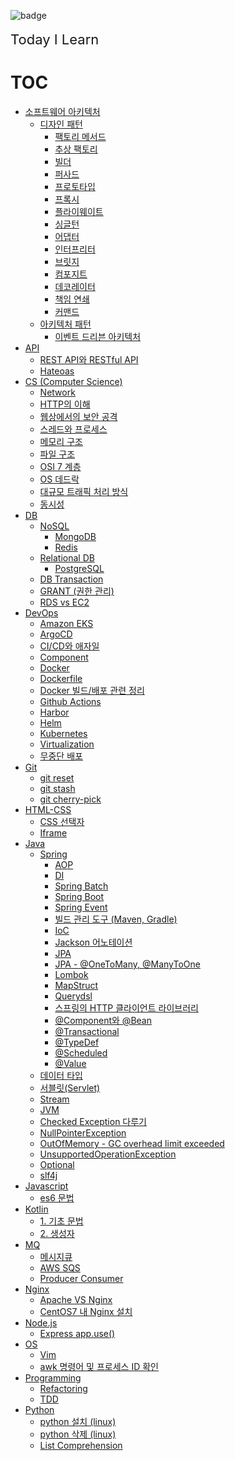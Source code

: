 ![badge](https://img.shields.io/badge/TIL-Today%20I%20Learn-brightgreen)
<br/>
<br/>
<span style="font-size:22px; font-weight:normal;">Today I Learn</span>
# TOC
* [소프트웨어 아키텍처](./Software%20Architecture)
  * [디자인 패턴](./Software%20Architecture/Design%20Pattern)
    * [팩토리 메서드](./Software%20Architecture/Design%20Pattern/팩토리%20메서드.md)
    * [추상 팩토리](./Software%20Architecture/Design%20Pattern/추상%20팩토리.md)
    * [빌더](./Software%20Architecture/Design%20Pattern/빌더.md)
    * [퍼사드](./Software%20Architecture/Design%20Pattern/퍼사드.md)
    * [프로토타입](./Software%20Architecture/Design%20Pattern/프로토타입.md)
    * [프록시](./Software%20Architecture/Design%20Pattern/프록시.md)
    * [플라이웨이트](./Software%20Architecture/Design%20Pattern/플라이웨이트.md)
    * [싱글턴](./Software%20Architecture/Design%20Pattern/싱글턴.md)
    * [어댑터](./Software%20Architecture/Design%20Pattern/어댑터.md)
    * [인터프리터](./Software%20Architecture/Design%20Pattern/인터프리터.md)
    * [브릿지](./Software%20Architecture/Design%20Pattern/브릿지.md)
    * [컴포지트](./Software%20Architecture/Design%20Pattern/컴포지트.md)
    * [데코레이터](./Software%20Architecture/Design%20Pattern/데코레이터.md)
    * [책임 연쇄](./Software%20Architecture/Design%20Pattern/책임%20연쇄.md)
    * [커맨드](./Software%20Architecture/Design%20Pattern/커맨드.md)
  * [아키텍처 패턴](./Software%20Architecture/Architecture%20Pattern)
    * [이벤트 드리븐 아키텍처](./Software%20Architecture/Architecture%20Pattern/이벤트%20드리븐%20아키텍처.md)
* [API](./API)
  * [REST API와 RESTful API](./API/REST%20API와%20RESTful%20API.md)
  * [Hateoas](./API/Hateoas.md)
* [CS (Computer Science)](./CS%20(Computer%20Science))
  * [Network](./CS%20(Computer%20Science)/Network)
  * [HTTP의 이해](./CS%20(Computer%20Science)/HTTP의%20이해.md)
  * [웹상에서의 보안 공격](./CS%20(Computer%20Science)/웹상에서의%20보안%20공격.md)
  * [스레드와 프로세스](./CS%20(Computer%20Science)/스레드와%20프로세스.md)
  * [메모리 구조](./CS%20(Computer%20Science)/메모리%20구조.md)
  * [파일 구조](./CS%20(Computer%20Science)/파일%20구조.md)
  * [OSI 7 계층](./CS%20(Computer%20Science)/OSI%207계층.md)
  * [OS 데드락](./CS%20(Computer%20Science)/OS%20데드락.md)
  * [대규모 트래픽 처리 방식](./CS%20(Computer%20Science)/대규모%20트래픽%20처리%20방식.md)
  * [동시성](./CS%20(Computer%20Science)/동시성.md)
* [DB](./DB)
	* [NoSQL](./DB/NoSQL)
      * [MongoDB](./DB/NoSQL/MongoDB.md)
      * [Redis](./DB/NoSQL/Redis.md)
    * [Relational DB](./DB/R-DB)
      * [PostgreSQL](./DB/R-DB/PostgreSQL.md)
    * [DB Transaction](./DB/Transaction.md) 
    * [GRANT (권한 관리)](./DB/Grant.md)
    * [RDS vs EC2](./DB/RDS%20vs%20EC2.md)
* [DevOps](./DevOps)
	* [Amazon EKS](DevOps/Amazon%20EKS.md)
	* [ArgoCD](DevOps/ArgoCD.md)
	* [CI/CD와 애자일](DevOps/CICD와%20애자일.md)
    * [Component](DevOps/Component.md)
    * [Docker](DevOps/Docker.md)
    * [Dockerfile](DevOps/Dockerfile.md)
    * [Docker 빌드/배포 관련 정리](DevOps/Docker%20빌드%20및%20배포.md)
	* [Github Actions](DevOps/Github%20Actions.md)
    * [Harbor](DevOps/Harbor.md)
    * [Helm](DevOps/Helm.md)
	* [Kubernetes](DevOps/Kubernetes.md)
    * [Virtualization](DevOps/Virtualization.md)
	* [무중단 배포](DevOps/무중단%20배포.md)
* [Git](./Git)
  * [git reset](./Git/git%20reset.md)
  * [git stash](./Git/git%20stash.md)
  * [git cherry-pick](./Git/git%20cherry-pick.md)
* [HTML-CSS](./HTML-CSS)
    * [CSS 선택자](./HTML-CSS/CSS%20선택자.md)
    * [Iframe](./HTML-CSS/Iframe.md)
* [Java](./Java)
  * [Spring](./Java/Spring)
      * [AOP](./Java/Spring/AOP.md)
      * [DI](./Java/Spring/DI.md)
      * [Spring Batch](./Java/Spring/Spring%20Batch.md)
      * [Spring Boot](./Java/Spring/Spring%20Boot.md)
      * [Spring Event](./Java/Spring/Spring%20Event.md)
      * [빌드 관리 도구 (Maven, Gradle)](./Java/Spring/빌드%20관리%20도구%20-%20Maven,%20Gradle.md)
      * [IoC](./Java/Spring/IoC.md)
      * [Jackson 어노테이션](./Java/Spring/Jackson%20어노테이션%20정리.md)
      * [JPA](./Java/Spring/JPA.md)
      * [JPA - @OneToMany, @ManyToOne](./Java/Spring/JPA%20@OneToMany%20@ManyToOne.md)
      * [Lombok](./Java/Spring/Lombok.md)
      * [MapStruct](./Java/Spring/MapStruct.md)
      * [Querydsl](./Java/Spring/Querydsl.md)
      * [스프링의 HTTP 클라이언트 라이브러리](./Java/Spring/RestTemplate와%20WebClient.md)
      * [@Component와 @Bean](./Java/Spring/@Component와%20@Bean.md)
      * [@Transactional](./Java/Spring/@Transactional.md)
      * [@TypeDef](./Java/Spring/@TypeDef.md)
      * [@Scheduled](./Java/Spring/@Scheduled.md)
      * [@Value](./Java/Spring/@Value.md)
  * [데이터 타입](./Java/자바의%20데이터타입.md)
  * [서블릿(Servlet)](./Java/Servlet.md)
  * [Stream](./Java/Stream.md)
  * [JVM](./Java/JVM.md)
  * [Checked Exception 다루기](./Java/Checked%20Exception.md)
  * [NullPointerException](./Java/NullPointerException.md)
  * [OutOfMemory - GC overhead limit exceeded](./Java/OutOfMemory%20-%20GC%20overhead%20limit%20exceeded.md)
  * [UnsupportedOperationException](./Java/UnsupportedOperationException.md)
  * [Optional](./Java/Optional.md)
  * [slf4j](./Java/slf4j.md)
* [Javascript](./Javascript)
    * [es6 문법](./Javascript/es6%20문법.md)
* [Kotlin](./Kotlin)
    * [1. 기초 문법](./Kotlin/Kotlin%20-%20기초문법.md)
    * [2. 생성자](./Kotlin/Kotlin%20-%20생성자.md)
* [MQ](./MQ)
    * [메시지큐](./MQ/메시지큐.md)
    * [AWS SQS](./MQ/AWS%20SQS.md)
    * [Producer Consumer](./MQ/Producer%20Consumer.md)
* [Nginx](./Nginx)
    * [Apache VS Nginx](./Nginx/Apache%20vs%20Nginx.md)
    * [CentOS7 내 Nginx 설치](./Nginx/CentOS7%20내%20설치.md)
* [Node.js](./Nodejs)
    * [Express app.use()](./Nodejs/%5BExpress%5D%20app.use.md)
* [OS](./OS)
    * [Vim](OS/linux/Vim.md)
    * [awk 명령어 및 프로세스 ID 확인](./OS/linux/awk명령어%20및%20프로세스%20ID%20확인.md)
* [Programming](./Programming)
    * [Refactoring](Programming/Refactoring.md)
    * [TDD](Programming/TDD.md)
* [Python](./Python)
    * [python 설치 (linux)](./Python/python%20설치%20(linux).md)
    * [python 삭제 (linux)](./Python/python%20삭제%20(linux).md)
    * [List Comprehension](./Python/List%20Comprehension.md)